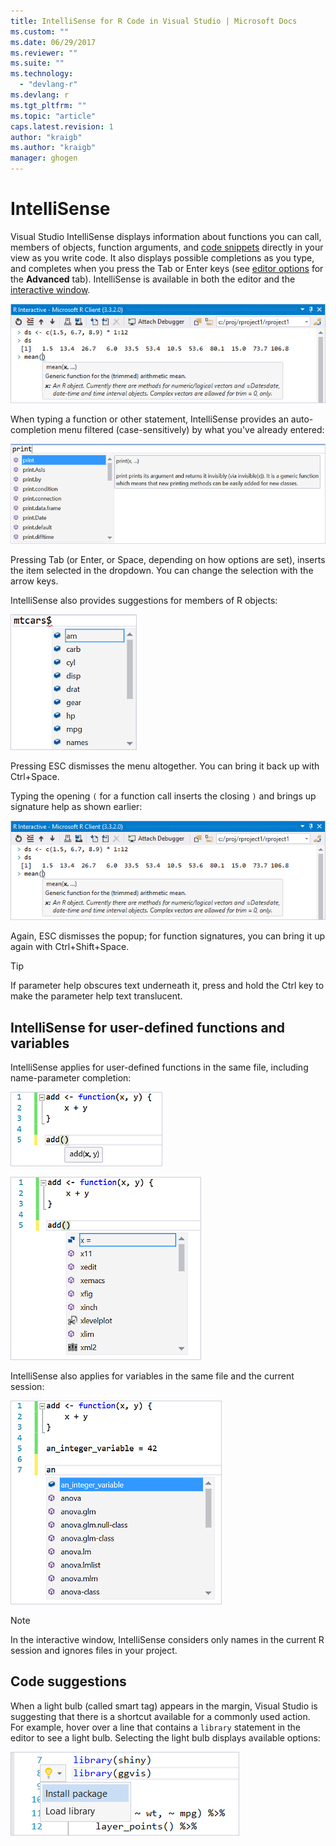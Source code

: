 ```yaml
---
title: IntelliSense for R Code in Visual Studio | Microsoft Docs
ms.custom: ""
ms.date: 06/29/2017
ms.reviewer: ""
ms.suite: ""
ms.technology: 
  - "devlang-r"
ms.devlang: r
ms.tgt_pltfrm: ""
ms.topic: "article"
caps.latest.revision: 1
author: "kraigb"
ms.author: "kraigb"
manager: ghogen
---
```


# IntelliSense

Visual Studio IntelliSense displays information about functions you can call, members of objects, function arguments, and [code snippets](code-snippets.md) directly in your view as you write code. It also displays possible completions as you type, and completes when you press the Tab or Enter keys (see [editor options](code-editing.md#editor-options) for the **Advanced** tab). IntelliSense is available in both the editor and the [interactive window](interactive-repl.md).

![IntelliSense showing a function signature](media/intellisense-function-signature.png)

When typing a function or other statement, IntelliSense provides an auto-completion menu filtered (case-sensitively) by what you've already entered:

![IntelliSense auto-completion menu](media/intellisense-auto-complete-menu.png)

Pressing Tab (or Enter, or Space, depending on how options are set), inserts the item selected in the dropdown. You can change the selection with the arrow keys.

IntelliSense also provides suggestions for members of R objects:

![IntelliSense suggestions for object members](media/intellisense-auto-complete-r-objects.png)

Pressing ESC dismisses the menu altogether. You can bring it back up with Ctrl+Space.

Typing the opening `(` for a function call inserts the closing `)` and brings up signature help as shown earlier:

![IntelliSense signature help for a function](media/intellisense-function-signature.png)

Again, ESC dismisses the popup; for function signatures, you can bring it up again with Ctrl+Shift+Space.

> [!Tip]
> If parameter help obscures text underneath it, press and hold the Ctrl key to make the parameter help text translucent.

## IntelliSense for user-defined functions and variables

IntelliSense applies for user-defined functions in the same file, including name-parameter completion:

![IntelliSense for user-defined functions](media/intellisense-same-file-functions.png)

![IntelliSense parameter completion for user-defined functions](media/intellisense-parameter-completion.png)

IntelliSense also applies for variables in the same file and the current session:

![IntelliSense variable completion](media/intellisense-variable-completion.png)

> [!Note]
> In the interactive window, IntelliSense considers only names in the current R session and ignores files in your project.

## Code suggestions

When a light bulb (called smart tag) appears in the margin, Visual Studio is suggesting that there is a shortcut available for a commonly used action. For example, hover over a line that contains a `library` statement in the editor to see a light bulb. Selecting the light bulb displays available options:

![Smart tags for R in the editor](media/intellisense-smart-tags.png)
